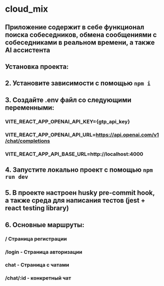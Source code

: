 # cloud_mix

## Приложение содержит в себе функционал поиска собеседников, обмена сообщениями с собеседниками в реальном времени, а также AI ассистента


## Установка проекта:
## 2. Установите зависимости с помощью ```npm i```
## 3. Создайте .env файл со следующими переменными:
 ### VITE_REACT_APP_OPENAI_API_KEY={gtp_api_key}
  ### VITE_REACT_APP_OPENAI_API_URL=https://api.openai.com/v1/chat/completions
  ### VITE_REACT_APP_API_BASE_URL=http://localhost:4000
## 4. Запустите локально проект с помощью ```npm run dev```
## 5. В проекте настроен husky pre-commit hook, а также среда для написания тестов (jest + react testing library)
## 6. Основные маршруты:
### / Страница регистрации
### /login - Страница авторизации
### chat - Страница с чатами
### /chat/:id - конкретный чат
